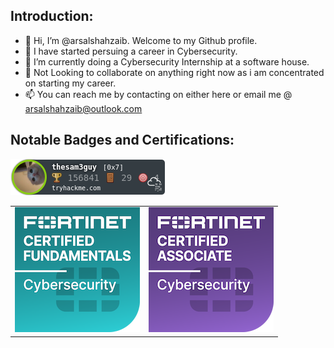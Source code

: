 ## Introduction:
- 👋 Hi, I’m @arsalshahzaib. Welcome to my Github profile.
- 👀 I have started persuing a career in Cybersecurity.
- 🌱 I’m currently doing a Cybersecurity Internship at a software house.
- 💞️ Not Looking to collaborate on anything right now as i am concentrated on starting my career.
- 📫 You can reach me by contacting on either here or email me @ arsalshahzaib@outlook.com

## Notable Badges and Certifications:
<img src="/imgs/thesam3guy.png" alt="TryHackMe">
<!-- <img src="/imgs/fortinet-certified-fundamentals-cybersecurity.png" alt="Fortinet Certified Fundamentals Cybersecurity"> 
<img src="/imgs/fortinet-certified-associate-cybersecurity.1.png" alt="Fortinet Certified Associate Cybersecurity">  -->

<table style="border:0px;">
    <tr style="border:0px;">
        <td style="border:0px;"><img src="/imgs/fortinet-certified-fundamentals-cybersecurity.png" alt="Fortinet Certified Fundamentals Cybersecurity"> </td>
        <td style="border:0px;"><img src="/imgs/fortinet-certified-associate-cybersecurity.1.png" alt="Fortinet Certified Associate Cybersecurity"></td>
    </tr>
</table>

<!---
arsalshahzaib/arsalshahzaib is a ✨ special ✨ repository because its `README.md` (this file) appears on your GitHub profile.
You can click the Preview link to take a look at your changes.
--->
